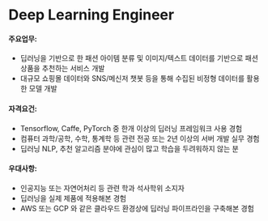# Deep Learning Engineer



#### 주요업무:

- 딥러닝을 기반으로 한 패션 아이템 분류 및 이미지/텍스트 데이터를 기반으로 패션 상품을 추천하는 서비스 개발
- 대규모 쇼핑몰 데이터와 SNS/메신저 챗봇 등을 통해 수집된 비정형 데이터를 활용한 모델 개발

#### 자격요건:

- Tensorflow, Caffe, PyTorch 중 한개 이상의 딥러닝 프레임워크 사용 경험
- 컴퓨터 과학/공학, 수학, 통계학 등 관련 전공 또는 2년 이상의 서버 개발 실무 경험
- 딥러닝 NLP, 추천 알고리즘 분야에 관심이 많고 학습을 두려워하지 않는 분

#### 우대사항:

- 인공지능 또는 자연어처리 등 관련 학과 석사학위 소지자
- 딥러닝을 실제 제품에 적용해본 경험
- AWS 또는 GCP 와 같은 클라우드 환경상에 딥러닝 파이프라인을 구축해본 경험

